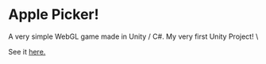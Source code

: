 # Apple Picker!

A very simple WebGL game made in Unity / C#. My very first Unity Project! \

See it [here.](https://ajmastra.github.io/applePicker-WebGL/)
